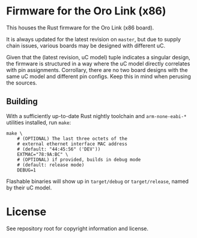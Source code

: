 # Firmware for the Oro Link (x86)

This houses the Rust firmware for the Oro Link (x86 board).

It is always updated for the latest revision on `master`, but due to
supply chain issues, various boards may be designed with different uC.

Given that the (latest revision, uC model) tuple indicates a singular
design, the firmware is structured in a way where the uC model directly
correlates with pin assignments. Corrollary, there are no two board
designs with the same uC model and different pin configs. Keep this in mind
when perusing the sources.

## Building

With a sufficiently up-to-date Rust nightly toolchain and `arm-none-eabi-*`
utilities installed, run `make`:

```shell
make \
	# (OPTIONAL) The last three octets of the
	# external ethernet interface MAC address
	# (default: "44:45:56" ('DEV'))
	EXTMAC="78:9A:BC" \
	# (OPTIONAL) if provided, builds in debug mode
	# (default: release mode)
	DEBUG=1
```

Flashable binaries will show up in `target/debug` or `target/release`,
named by their uC model.

# License

See repository root for copyright information and license.

